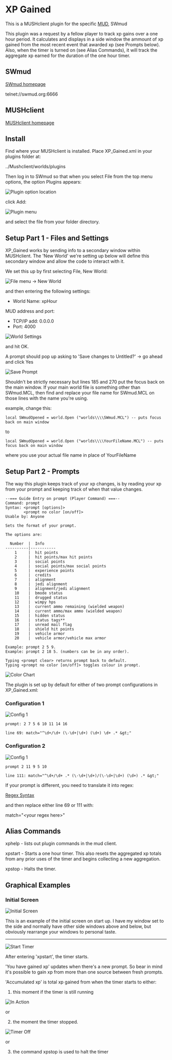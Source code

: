 # XP Gained

This is a MUSHclient plugin for the specific [MUD](https://en.wikipedia.org/wiki/MUD), SWmud

This plugin was a request by a fellow player to track xp gains over a one hour period.   It calculates and displays in a side window the ammount of xp gained from the most recent event that awarded xp (see Prompts below).  Also, when the timer is turned on (see Alias Commands), it will track the aggregate xp earned for the duration of the one hour timer.

## SWmud

[SWmud homepage](http://www.swmud.org/)

telnet://swmud.org:6666

## MUSHclient

[MUSHclient homepage](http://www.gammon.com.au/mushclient/mushclient.htm)

## Install

Find where your MUSHclient is installed.  Place XP_Gained.xml in your plugins folder at:

../Mushclient/worlds/plugins

Then log in to SWmud so that when you select File from the top menu options, the option Plugins appears:

![Plugin option location](https://github.com/mertbagt/XP_Gained/blob/main/Images/xpHour01.JPG)

click Add:

![Plugin menu](https://github.com/mertbagt/XP_Gained/blob/main/Images/xpHour02.JPG)

and select the file from your folder directory.

## Setup Part 1 - Files and Settings

XP_Gained works by sending info to a secondary window within MUSHclient.  The 'New World' we're setting up below will define this secondary window and allow the code to interact with it.

We set this up by first selecting File, New World:

![File menu -> New World](https://github.com/mertbagt/XP_Gained/blob/main/Images/xpHour1.JPG)

and then entering the following settings:

* World Name: xpHour

MUD address and port:
* TCP/IP add: 0.0.0.0
* Port: 4000

![World Settings](https://github.com/mertbagt/XP_Gained/blob/main/Images/xpHour2.JPG)

and hit OK.  

A prompt should pop up asking to 'Save changes to Untitled?' -> go ahead and click Yes

![Save Prompt](https://github.com/mertbagt/XP_Gained/blob/main/Images/xpHour3.JPG)

Shouldn't be strictly necessary but lines 185 and 270 put the focus back on the main window.  If your main world file is something other than SWmud.MCL, then find and replace your file name for SWmud.MCL on those lines with the name you're using.

example, change this:
```
local SWmudOpened = world.Open ("worlds\\\\SWmud.MCL") -- puts focus back on main window
```
to
```
local SWmudOpened = world.Open ("worlds\\\\YourFileName.MCL") -- puts focus back on main window
```
where you use your actual file name in place of YourFileName

## Setup Part 2 - Prompts

The way this plugin keeps track of your xp changes, is by reading your xp from your prompt and keeping track of when that value changes.

```
--=== Guide Entry on prompt (Player Command) ===--
Command: prompt
Syntax: <prompt [options]>
        <prompt no color [on/off]>
Usable by: Anyone

Sets the format of your prompt.

The options are: 

  Number  |  Info
----------|-----------
    1     |  hit points 
    2     |  hit points/max hit points 
    3     |  social points 
    4     |  social points/max social points 
    5     |  experience points 
    6     |  credits
    7     |  alignment 
    8     |  jedi alignment 
    9     |  alignment/jedi alignment
    10    |  bmode status 
    11    |  drugged status 
    12    |  wimpy hps 
    13    |  current ammo remaining (wielded weapon) 
    14    |  current ammo/max ammo (wielded weapon) 
    15    |  hidden status 
    16    |  status tags** 
    17    |  unread mail flag 
    18    |  shield hit points 
    19    |  vehicle armor
    20    |  vehicle armor/vehicle max armor

Example: prompt 2 5 9.
Example: prompt 2 18 5. (numbers can be in any order).

Typing <prompt clear> returns prompt back to default.
Typing <prompt no color [on/off]> toggles colour in prompt.
```
![Color Chart](https://github.com/mertbagt/XP_Gained/blob/main/Images/xpHour4.JPG)

The plugin is set up by default for either of two prompt configurations in XP_Gained.xml:

### Configuration 1

![Config 1](https://github.com/mertbagt/XP_Gained/blob/main/Images/prompt01.png)

```
prompt: 2 7 5 6 10 11 14 16

line 69: match="^\d+/\d+ (\-\d+|\d+) (\d+) \d+ .* &gt;"
```

### Configuration 2

![Config 1](https://github.com/mertbagt/XP_Gained/blob/main/Images/prompt02.png)

```
prompt 2 11 9 5 10

line 111: match="^\d+/\d+ .* (\-\d+|\d+)/(\-\d+|\d+) (\d+) .* &gt;"
```
If your prompt is different, you need to translate it into regex:

[Regex Syntax](https://www.gammon.com.au/scripts/doc.php?general=regexp)

and then replace either line 69 or 111 with:

match="&lt;your regex here&gt;"

## Alias Commands

xphelp - lists out plugin commands in the mud client.

xpstart - Starts a one hour timer.  This also resets the aggregated xp totals from any prior uses of the timer and begins collecting a new aggregation.

xpstop - Halts the timer.

## Graphical Examples

### Initial Screen

![Initial Screen](https://github.com/mertbagt/XP_Gained/blob/main/Images/initial.JPG)

This is an example of the initial screen on start up.  I have my window set to the side and normally have other side windows above and below, but obviously rearrange your windows to personal taste.

---

![Start Timer](https://github.com/mertbagt/XP_Gained/blob/main/Images/start.JPG)

After entering 'xpstart', the timer starts.  

'You have gained xp' updates when there's a new prompt.  So bear in mind it's possible to gain xp from more than one source between fresh prompts.

'Accumulated xp' is total xp gained from when the timer starts to either: 

1) this moment if the timer is still running

![In Action](https://github.com/mertbagt/XP_Gained/blob/main/Images/mediares.JPG)

or

2) the moment the timer stopped.

![Timer Off](https://github.com/mertbagt/XP_Gained/blob/main/Images/timerOff.JPG)

or

3) the command xpstop is used to halt the timer
